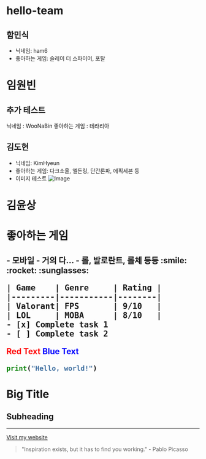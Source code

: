 # hello-team
## 함민식
* 닉네임: ham6
* 좋아하는 게임: 슬레이 더 스파이어, 포탈


 # 임원빈
 ## 추가 테스트
 닉네임 : WooNaBin
 좋아하는 게임 : 테라리아


 ## 김도현
* 닉네임: KimHyeun
* 좋아하는 게임: 다크소울, 엘든링, 단간론파, 에픽세븐 등
*  이미지 테스트
 ![Image](https://github.com/user-attachments/assets/23a9ff9f-6c14-4658-a2cb-489dc3feb3dd)
 

 # 김윤상
<h1>좋아하는 게임<h2>
 - 모바일 - 거의 다...
 - 롤, 발로란트, 롤체 등등
</pre>
:smile: :rocket: :sunglasses:

<pre>
| Game    | Genre     | Rating |
|---------|-----------|--------|
| Valorant| FPS       | 9/10   |
| LOL     | MOBA      | 8/10   |
- [x] Complete task 1
- [ ] Complete task 2
</pre>

<span style="color:red">Red Text</span>
<span style="color:blue">Blue Text</span>

```python
print("Hello, world!")
```
# Big Title
## Subheading
---
[Visit my website](https://www.naver.com)
> "Inspiration exists, but it has to find you working." - Pablo Picasso
